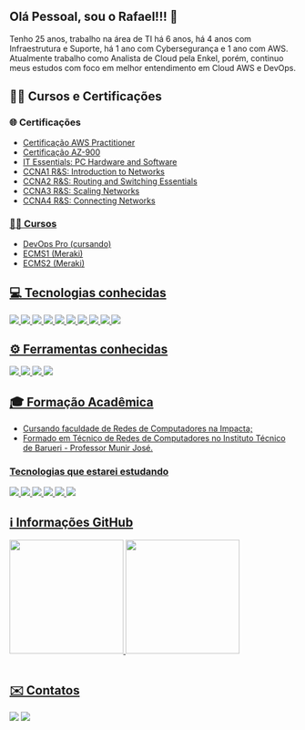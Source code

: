 ## Olá Pessoal, sou o Rafael!!! 👋
Tenho 25 anos, trabalho na área de TI há 6 anos, há 4 anos com Infraestrutura e Suporte, há 1 ano com Cybersegurança e 1 ano com AWS.
Atualmente trabalho como Analista de Cloud pela Enkel, porém, continuo meus estudos com foco em melhor entendimento em Cloud AWS e DevOps.

## 👨‍🎓 Cursos e Certificações
### :globe_with_meridians: Certificações
- <a href="https://www.credly.com/badges/700c0f92-c207-4c8b-82d3-29aa0805e1f7/"/> Certificação AWS Practitioner 
- <a href="https://www.credly.com/badges/81496a69-b977-4b0c-b186-1169c7fc6db3?source=linked_in_profile"/> Certificação AZ-900
- IT Essentials: PC Hardware and Software
- CCNA1 R&S: Introduction to Networks
- CCNA2 R&S: Routing and Switching Essentials
- CCNA3 R&S: Scaling Networks
- CCNA4 R&S: Connecting Networks
### 👨‍💻 Cursos
- DevOps Pro (cursando)
- ECMS1 (Meraki)
- ECMS2 (Meraki)

## 💻 Tecnologias conhecidas
<img src="https://img.shields.io/badge/HTML5-E34F26?style=for-the-badge&logo=html5&logoColor=white" /> <img src="https://img.shields.io/badge/css3-%231572B6.svg?style=for-the-badge&logo=css3&logoColor=white"/> <img src="https://img.shields.io/badge/Linux-FCC624?style=for-the-badge&logo=linux&logoColor=black"/> <img src="https://img.shields.io/badge/vagrant-%231563FF.svg?style=for-the-badge&logo=vagrant&logoColor=white"/> <img src="https://img.shields.io/badge/docker-%230db7ed.svg?style=for-the-badge&logo=docker&logoColor=white"/> <img src="https://img.shields.io/badge/AWS-FF9900?style=for-the-badge&logo=amazonwebservices&logoColor=white"/> <img src="https://img.shields.io/badge/microsoft%20azure-0089D6?style=for-the-badge&logo=microsoft-azure&logoColor=white"/> <img src="https://img.shields.io/badge/grafana-%23F46800.svg?style=for-the-badge&logo=grafana&logoColor=white"/> <img src="https://img.shields.io/badge/python-3670A0?style=for-the-badge&logo=python&logoColor=ffdd54"/> <img src="https://img.shields.io/badge/ubiquiti-%230559C9.svg?style=for-the-badge&logo=ubiquiti&logoColor=white"/>
## ⚙️ Ferramentas conhecidas
<img src="https://img.shields.io/badge/Visual%20Studio-5C2D91.svg?style=for-the-badge&logo=visual-studio&logoColor=white"/> <img src="https://img.shields.io/badge/Microsoft_Office-D83B01?style=for-the-badge&logo=microsoft-office&logoColor=white"/> <img src="https://img.shields.io/badge/Notion-%23000000.svg?style=for-the-badge&logo=notion&logoColor=white"/> <img src="https://img.shields.io/badge/github-%23121011.svg?style=for-the-badge&logo=github&logoColor=white"/>
 
## 🎓 Formação Acadêmica
- Cursando faculdade de Redes de Computadores na Impacta;
- Formado em Técnico de Redes de Computadores no Instituto Técnico de Barueri - Professor Munir José.

### Tecnologias que estarei estudando
<img src="https://img.shields.io/badge/Kubernetes-3069DE?style=for-the-badge&logo=kubernetes&logoColor=white"/> <img src="https://img.shields.io/badge/GitHub_Actions-2088FF?style=for-the-badge&logo=github-actions&logoColor=white"/> <img src="https://img.shields.io/badge/Prometheus-000000?style=for-the-badge&logo=prometheus&labelColor=000000"/> <img src="https://img.shields.io/badge/Jenkins-D24939?style=for-the-badge&logo=Jenkins&logoColor=white"/> <img src="https://img.shields.io/badge/Terraform-7B42BC?style=for-the-badge&logo=terraform&logoColor=white"/> <img src="https://img.shields.io/badge/Argo%20CD-1e0b3e?style=for-the-badge&logo=argo&logoColor=#d16044"/>

## ℹ️ Informações GitHub

<div align="start">
<picture>
  <source
    srcset="https://github-readme-stats.vercel.app/api?username=Nunes-Rafael&show_icons=true&theme=dark"
    media="(prefers-color-scheme: dark)"
  />
  <img height=200 src="https://github-readme-stats.vercel.app/api?username=Nunes-Rafael&show_icons=true" />
</picture>
  <img height=200 src="https://github-readme-stats.vercel.app/api/top-langs?username=Nunes-Rafael&layout=compact&langs_count=8" />
 </div>
<br/>

## ✉️ Contatos
<div align="start" height="100px">
    <a href="https://www.linkedin.com/in/rafaeloliveira-nunes" target="_blank"><img src="https://img.shields.io/badge/-LinkedIn-%230077B5?style=for-the-badge&logo=linkedin&logoColor=white" target="_blank"></a> 
  <a href = "mailto:nunes.rafael2000@gmail.com"><img src="https://img.shields.io/badge/-Gmail-%23333?style=for-the-badge&logo=gmail&logoColor=white" target="_blank"></a>
</div>
